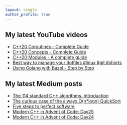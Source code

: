```yaml
---
layout: single
author_profile: true
---
```


## My latest YouTube videos

<!--START_SECTION:youtube-->
* [C++20 Coroutines - Complete Guide](https:&#x2F;&#x2F;www.youtube.com&#x2F;watch?v&#x3D;w-dmOHhBX9o)
* [C++20 Concepts  - Complete Guide](https:&#x2F;&#x2F;www.youtube.com&#x2F;watch?v&#x3D;1So7onMFxJM)
* [C++20 Modules - A complete guide](https:&#x2F;&#x2F;www.youtube.com&#x2F;watch?v&#x3D;WRCwciJ5MTE)
* [Best way to manage your dotfiles #linux #git #shorts](https:&#x2F;&#x2F;www.youtube.com&#x2F;watch?v&#x3D;LHrB4TcU1JM)
* [Using Golang with Bazel - Step by Step](https:&#x2F;&#x2F;www.youtube.com&#x2F;watch?v&#x3D;mXLrk0ipwz4)
<!--END_SECTION:youtube-->

## My latest Medium posts

<!--START_SECTION:medium-->
* [The 114 standard C++ algorithms. Introduction](https:&#x2F;&#x2F;itnext.io&#x2F;the-114-standard-c-algorithms-introduction-2a75a2df4300?source&#x3D;rss-1e1de1006a93------2)
* [The curious case of the always O(n*logn) QuickSort](https:&#x2F;&#x2F;itnext.io&#x2F;the-curious-case-of-the-always-o-n-logn-quicksort-603b56230e6?source&#x3D;rss-1e1de1006a93------2)
* [Five steps to perfect software](https:&#x2F;&#x2F;itnext.io&#x2F;five-steps-to-perfect-software-cfd4bd58a91b?source&#x3D;rss-1e1de1006a93------2)
* [Modern C++ in Advent of Code: Day25](https:&#x2F;&#x2F;itnext.io&#x2F;modern-c-in-advent-of-code-day25-29630dd6b5d9?source&#x3D;rss-1e1de1006a93------2)
* [Modern C++ in Advent of Code: Day24](https:&#x2F;&#x2F;itnext.io&#x2F;modern-c-in-advent-of-code-day24-4a7a11000778?source&#x3D;rss-1e1de1006a93------2)
<!--END_SECTION:medium-->